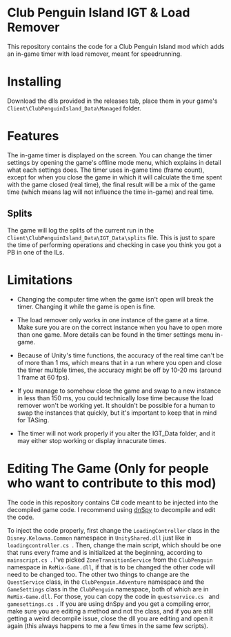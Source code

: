 # Club Penguin Island IGT & Load Remover

This repository contains the code for a Club Penguin Island mod which adds an in-game timer with load remover, meant for speedrunning.

# Installing

Download the dlls provided in the releases tab, place them in your game's `Client\ClubPenguinIsland_Data\Managed` folder.

# Features

The in-game timer is displayed on the screen. You can change the timer settings by opening the game's offline mode menu, which explains in detail what each settings does. The timer uses in-game time (frame count), except for when you close the game in which it will calculate the time spent with the game closed (real time), the final result will be a mix of the game time (which means lag will not influence the time in-game) and real time.

## Splits

The game will log the splits of the current run in the `Client\ClubPenguinIsland_Data\IGT_Data\splits` file. This is just to spare the time of performing operations and checking in case you think you got a PB in one of the ILs.

# Limitations

* Changing the computer time when the game isn't open will break the timer. Changing it while the game is open is fine.

* The load remover only works in one instance of the game at a time. Make sure you are on the correct instance when you have to open more than one game. More details can be found in the timer settings menu in-game.

* Because of Unity's time functions, the accuracy of the real time can't be of more than 1 ms, which means that in a run where you open and close the timer multiple times, the accuracy might be off by 10-20 ms (around 1 frame at 60 fps).

* If you manage to somehow close the game and swap to a new instance in less than 150 ms, you could technically lose time because the load remover won't be working yet. It shouldn't be possible for a human to swap the instances that quickly, but it's important to keep that in mind for TASing.

* The timer will not work properly if you alter the IGT_Data folder, and it may either stop working or display innacurate times.

# Editing The Game (Only for people who want to contribute to this mod)

The code in this repository contains C# code meant to be injected into the decompiled game code. I recommend using [dnSpy](https://github.com/dnSpy/dnSpy) to decompile and edit the code.

To inject the code properly, first change the `LoadingController` class in the `Disney.Kelowna.Common` namespace in `UnityShared.dll` just like in  `loadingcontroller.cs `. Then, change the main script, which should be one that runs every frame and is initialized at the beginning, according to  `mainscript.cs `. I've picked `ZoneTransitionService` from the `ClubPenguin` namespace in `ReMix-Game.dll`, if that is to be changed the other code will need to be changed too. The other two things to change are the `QuestService` class, in the `ClubPenguin.Adventure` namespace and the `GameSettings` class in the `ClubPenguin` namespace, both of which are in `ReMix-Game.dll`. For those, you can copy the code in  `questservice.cs ` and  `gamesettings.cs `. If you are using dnSpy and you get a compiling error, make sure you are editing a method and not the class, and if you are still getting a weird decompile issue, close the dll you are editing and open it again (this always happens to me a few times in the same few scripts).
